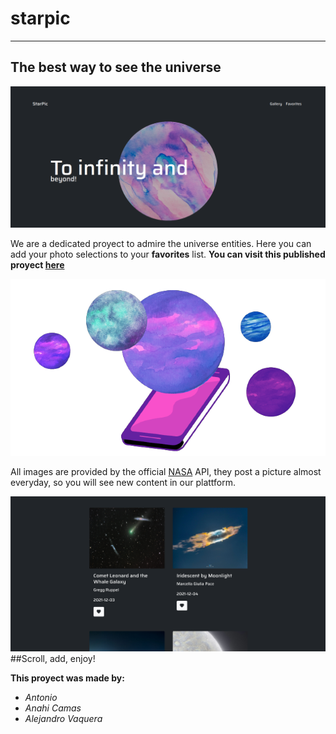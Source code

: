 # starpic
***
## The best way to see the universe
![Preview of home page](frontend/img/preview-1.png)

We are a dedicated proyect to admire the universe entities. Here you can add your photo selections to your **favorites** list. **You can visit this published proyect [here](https://starpic.unexlink.co)** 

![asset-1](frontend/img/about-asset-2.png)

All images are provided by the official [NASA](https://www.nasa.gov) API, they post a picture almost everyday, so you will see new content in our plattform.

![Preview of favorite list](frontend/img/preview-2.png)
##Scroll, add, enjoy!

**This proyect was made by:**
* *Antonio*
* *Anahi Camas*
* *Alejandro Vaquera*